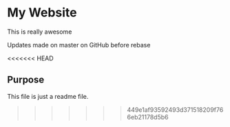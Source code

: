 # My Website

This is really awesome

Updates made on master on GitHub before rebase

<<<<<<< HEAD
## Purpose


This file is just a readme file.
>>>>>>> 449e1af93592493d371518209f766eb21178d5b6
